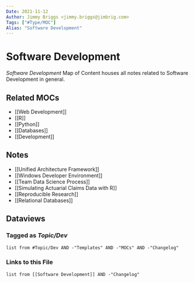 ```yaml
---
Date: 2021-11-12
Author: Jimmy Briggs <jimmy.briggs@jimbrig.com>
Tags: ["#Type/MOC"]
Alias: "Software Development"
---
```


# Software Development

*Software Development* Map of Content houses all notes related to Software Development in general.

## Related MOCs

- [[Web Development]]
- [[R]]
- [[Python]]
- [[Databases]]
- [[Development]]

## Notes

- [[Unified Architecture Framework]]
- [[Windows Developer Environment]]
- [[Team Data Science Process]]
- [[Simulating Actuarial Claims Data with R]]
- [[Reproducible Research]]
- [[Relational Databases]]

## Dataviews

### Tagged as *Topic/Dev*

```dataview
list from #Topic/Dev AND -"Templates" AND -"MOCs" AND -"Changelog"
```

### Links to this File

```dataview
list from [[Software Development]] AND -"Changelog"
```